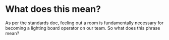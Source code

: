 <!-- TITLE: 101 - Feeling out a room -->
<!-- SUBTITLE: Here is step 1 on the journey through lights -->

# What does this mean?
As per the standards doc, feeling out a room is fundamentally necessary for becoming a lighting board operator on our team. 
So what does this phrase mean?

